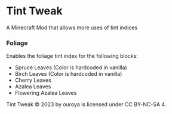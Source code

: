 # Tint Tweak

A Minecraft Mod that allows more uses of tint indices

### Foliage
Enables the foliage tint index for the following blocks:
* Spruce Leaves (Color is hardcoded in vanilla)
* Birch Leaves (Color is hardcoded in vanilla)
* Cherry Leaves
* Azalea Leaves
* Flowering Azalea Leaves

Tint Tweak © 2023 by ouroya is licensed under CC BY-NC-SA 4.